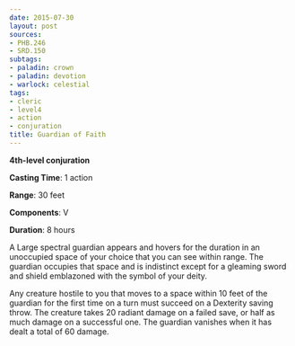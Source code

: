 ```yaml
---
date: 2015-07-30
layout: post
sources:
- PHB.246
- SRD.150
subtags:
- paladin: crown
- paladin: devotion
- warlock: celestial
tags:
- cleric
- level4
- action
- conjuration
title: Guardian of Faith
---
```


**4th-level conjuration**

**Casting Time**: 1 action

**Range**: 30 feet

**Components**: V

**Duration**: 8 hours

A Large spectral guardian appears and hovers for the duration in an unoccupied space of your choice that you can see within range. The guardian occupies that space and is indistinct except for a gleaming sword and shield emblazoned with the symbol of your deity.

Any creature hostile to you that moves to a space within 10 feet of the guardian for the first time on a turn must succeed on a Dexterity saving throw. The creature takes 20 radiant damage on a failed save, or half as much damage on a successful one. The guardian vanishes when it has dealt a total of 60 damage.
